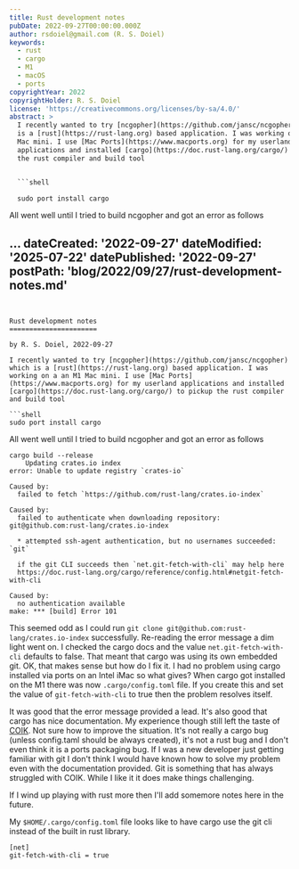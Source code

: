 ```yaml
---
title: Rust development notes
pubDate: 2022-09-27T00:00:00.000Z
author: rsdoiel@gmail.com (R. S. Doiel)
keywords:
  - rust
  - cargo
  - M1
  - macOS
  - ports
copyrightYear: 2022
copyrightHolder: R. S. Doiel
license: 'https://creativecommons.org/licenses/by-sa/4.0/'
abstract: >
  I recently wanted to try [ncgopher](https://github.com/jansc/ncgopher) which
  is a [rust](https://rust-lang.org) based application. I was working on a an M1
  Mac mini. I use [Mac Ports](https://www.macports.org) for my userland
  applications and installed [cargo](https://doc.rust-lang.org/cargo/) to pickup
  the rust compiler and build tool


  ```shell

  sudo port install cargo

  ```


  All went well until I tried to build ncgopher and got an error as follows


  ...
dateCreated: '2022-09-27'
dateModified: '2025-07-22'
datePublished: '2022-09-27'
postPath: 'blog/2022/09/27/rust-development-notes.md'
---
```


Rust development notes
======================

by R. S. Doiel, 2022-09-27

I recently wanted to try [ncgopher](https://github.com/jansc/ncgopher) which is a [rust](https://rust-lang.org) based application. I was working on a an M1 Mac mini. I use [Mac Ports](https://www.macports.org) for my userland applications and installed [cargo](https://doc.rust-lang.org/cargo/) to pickup the rust compiler and build tool

```shell
sudo port install cargo
```

All went well until I tried to build ncgopher and got an error as follows

```
cargo build --release
    Updating crates.io index
error: Unable to update registry `crates-io`

Caused by:
  failed to fetch `https://github.com/rust-lang/crates.io-index`

Caused by:
  failed to authenticate when downloading repository: git@github.com:rust-lang/crates.io-index

  * attempted ssh-agent authentication, but no usernames succeeded: `git`

  if the git CLI succeeds then `net.git-fetch-with-cli` may help here
  https://doc.rust-lang.org/cargo/reference/config.html#netgit-fetch-with-cli

Caused by:
  no authentication available
make: *** [build] Error 101
```

This seemed odd as I could run `git clone git@github.com:rust-lang/crates.io-index` successfully. Re-reading the error message a dim light went on. I checked the cargo docs and the value `net.git-fetch-with-cli` defaults to false. That meant that cargo was using its own embedded git. OK, that makes sense but how do I fix it. I had no problem using cargo installed via ports on an Intel iMac so what gives? When cargo got installed on the M1 there was now `.cargo/config.toml` file. If you create this and set the value of `git-fetch-with-cli` to true then the problem resolves itself.

It was good that the error message provided a lead. It's also good that cargo has nice documentation. My experience though still left the taste of [COIK](https://www.urbandictionary.com/define.php?term=coik). Not sure how to improve the situation. It's not really a cargo bug (unless config.taml should be always created), it's not a rust bug and I don't even think it is a ports packaging bug.  If I was a new developer just getting familiar with git I don't think I would have known how to solve my problem even with the documentation provided. Git is something that has always struggled with COIK. While I like it it does make things challenging.

If I wind up playing with rust more then I'll add somemore notes here in the future.

My `$HOME/.cargo/config.toml` file looks like to have cargo use the git cli instead of the built in rust library.

```
[net]
git-fetch-with-cli = true
```
